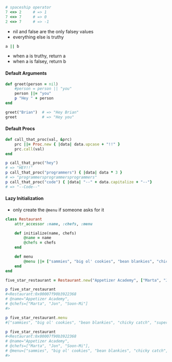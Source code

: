 
```ruby
# spaceship operator
7 <=> 2     # => 1
7 <=> 7     # => 0
2 <=> 7     # => -1
```
- nil and false are the only falsey values
- everything else is truthy
```ruby
a || b
```
- when a is truthy, return a
- when a is falsey, return b

#### Default Arguments
```ruby
def greet(person = nil)
    #person = person || "you"
    person ||= "you"
    p "Hey " + person
end

greet("Brian")  # => "Hey Brian"
greet           # => "Hey you"
```

#### Default Procs
```ruby
def call_that_proc(val, &prc)
    prc ||= Proc.new { |data| data.upcase + "!!" }
    prc.call(val)
end

p call_that_proc("hey")
# => "HEY!!"
p call_that_proc("programmers") { |data| data * 3 }
# => "programmersprogrammersprogrammers"
p call_that_proc("code") { |data| "--" + data.capitalize + "--"}
# => "--Code--"
```

#### Lazy Initialization
- only create the `@menu` if someone asks for it
```ruby
class Restaurant
    attr_accessor :name, :chefs, :menu

    def initialize(name, chefs)
        @name = name
        @chefs = chefs
    end

    def menu
        @menu ||= ["sammies", "big ol' cookies", "bean blankies", "chicky catch", "super water"]
    end
end

five_star_restaurant = Restaurant.new("Appetizer Academy", ["Marta", "Jon", "Soon-Mi"])

p five_star_restaurant
#<Restaurant:0x00007f90b3922368
# @name="Appetizer Academy",
# @chefs=["Marta", "Jon", "Soon-Mi"]
#>

p five_star_restaurant.menu
#["sammies", "big ol' cookies", "bean blankies", "chicky catch", "super water"]

p five_star_restaurant
#<Restaurant:0x00007f90b3922368
# @name="Appetizer Academy",
# @chefs=["Marta", "Jon", "Soon-Mi"],
# @menu=["sammies", "big ol' cookies", "bean blankies", "chicky catch", "super water"]
#>
```
